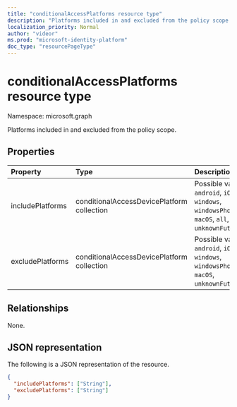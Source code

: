 ```yaml
---
title: "conditionalAccessPlatforms resource type"
description: "Platforms included in and excluded from the policy scope."
localization_priority: Normal
author: "videor"
ms.prod: "microsoft-identity-platform"
doc_type: "resourcePageType"
---
```


# conditionalAccessPlatforms resource type

Namespace: microsoft.graph

Platforms included in and excluded from the policy scope.

## Properties

| Property     | Type        | Description |
|:-------------|:------------|:------------|
|includePlatforms|conditionalAccessDevicePlatform collection| Possible values are: `android`, `iOS`, `windows`, `windowsPhone`, `macOS`, `all`, `unknownFutureValue`.|
|excludePlatforms|conditionalAccessDevicePlatform collection| Possible values are: `android`, `iOS`, `windows`, `windowsPhone`, `macOS`, `unknownFutureValue`.|

## Relationships

None.

## JSON representation

The following is a JSON representation of the resource.

<!-- {
  "blockType": "resource",
  "optionalProperties": [

  ],
  "@odata.type": "microsoft.graph.conditionalAccessPlatforms",
  "baseType": null
}-->

```json
{
  "includePlatforms": ["String"],
  "excludePlatforms": ["String"]
}
```

<!-- uuid: 16cd6b66-4b1a-43a1-adaf-3a886856ed98
2019-02-04 14:57:30 UTC -->
<!-- {
  "type": "#page.annotation",
  "description": "conditionalAccessPlatforms resource",
  "keywords": "",
  "section": "documentation",
  "tocPath": ""
}-->

